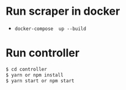 # Run scraper in docker 
   - `docker-compose  up --build` 

# Run controller 
 ```bash
 $ cd controller
 $ yarn or npm install
 $ yarn start or npm start
 ```

